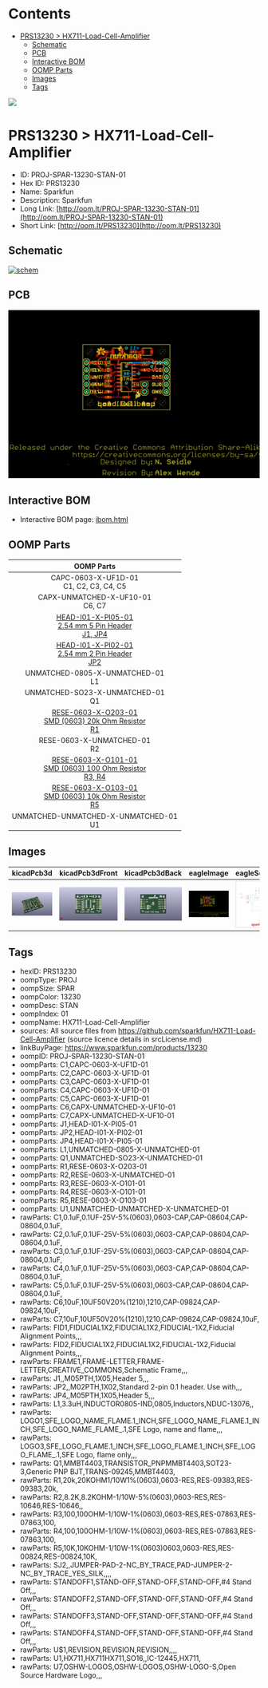 



Contents
========

* [PRS13230 > HX711-Load-Cell-Amplifier](#prs13230--hx711-load-cell-amplifier)
	* [Schematic](#schematic)
	* [PCB](#pcb)
	* [Interactive BOM](#interactive-bom)
	* [OOMP Parts](#oomp-parts)
	* [Images](#images)
	* [Tags](#tags)
  
![][im]
# PRS13230 > HX711-Load-Cell-Amplifier

- ID: PROJ-SPAR-13230-STAN-01
- Hex ID: PRS13230
- Name: Sparkfun
- Description: Sparkfun
- Long Link: [http://oom.lt/PROJ-SPAR-13230-STAN-01](http://oom.lt/PROJ-SPAR-13230-STAN-01)
- Short Link: [http://oom.lt/PRS13230](http://oom.lt/PRS13230)

## Schematic
  
[![schem](eagleSchemImage.png)](eagleSchemImage.png)
## PCB
  
[![pcb](eagleImage.png)](eagleImage.png)
## Interactive BOM

- Interactive BOM page: [ibom.html](https://htmlpreview.github.io/?https://github.com/oomlout/oomlout_OOMP_projects/blob/main/PROJ-SPAR-13230-STAN-01/kicad/bom/ibom.html)

## OOMP Parts
  

|OOMP Parts|
| :---: |
|CAPC-0603-X-UF1D-01<BR>C1, C2, C3, C4, C5|
|CAPX-UNMATCHED-X-UF10-01<BR>C6, C7|
|[HEAD-I01-X-PI05-01<br> 2.54 mm 5 Pin Header<br> J1, JP4](https://github.com/oomlout/oomlout_OOMP_parts/tree/main/HEAD-I01-X-PI05-01/)|
|[HEAD-I01-X-PI02-01<br> 2.54 mm 2 Pin Header<br> JP2](https://github.com/oomlout/oomlout_OOMP_parts/tree/main/HEAD-I01-X-PI02-01/)|
|UNMATCHED-0805-X-UNMATCHED-01<BR>L1|
|UNMATCHED-SO23-X-UNMATCHED-01<BR>Q1|
|[RESE-0603-X-O203-01<br> SMD (0603) 20k Ohm Resistor<br> R1](https://github.com/oomlout/oomlout_OOMP_parts/tree/main/RESE-0603-X-O203-01/)|
|RESE-0603-X-UNMATCHED-01<BR>R2|
|[RESE-0603-X-O101-01<br> SMD (0603) 100 Ohm Resistor<br> R3, R4](https://github.com/oomlout/oomlout_OOMP_parts/tree/main/RESE-0603-X-O101-01/)|
|[RESE-0603-X-O103-01<br> SMD (0603) 10k Ohm Resistor<br> R5](https://github.com/oomlout/oomlout_OOMP_parts/tree/main/RESE-0603-X-O103-01/)|
|UNMATCHED-UNMATCHED-X-UNMATCHED-01<BR>U1|

## Images
  
  

|kicadPcb3d|kicadPcb3dFront|kicadPcb3dBack|eagleImage|eagleSchemImage|
| :---: | :---: | :---: | :---: | :---: |
|[![kicadPcb3d](kicadPcb3d_140.png)](kicadPcb3d.png)|[![kicadPcb3dFront](kicadPcb3dFront_140.png)](kicadPcb3dFront.png)|[![kicadPcb3dBack](kicadPcb3dBack_140.png)](kicadPcb3dBack.png)|[![eagleImage](eagleImage_140.png)](eagleImage.png)|[![eagleSchemImage](eagleSchemImage_140.png)](eagleSchemImage.png)|

## Tags

- hexID: PRS13230
- oompType: PROJ
- oompSize: SPAR
- oompColor: 13230
- oompDesc: STAN
- oompIndex: 01
- oompName: HX711-Load-Cell-Amplifier
- sources: All source files from https://github.com/sparkfun/HX711-Load-Cell-Amplifier (source licence details in srcLicense.md)
- linkBuyPage: https://www.sparkfun.com/products/13230
- oompID: PROJ-SPAR-13230-STAN-01
- oompParts: C1,CAPC-0603-X-UF1D-01
- oompParts: C2,CAPC-0603-X-UF1D-01
- oompParts: C3,CAPC-0603-X-UF1D-01
- oompParts: C4,CAPC-0603-X-UF1D-01
- oompParts: C5,CAPC-0603-X-UF1D-01
- oompParts: C6,CAPX-UNMATCHED-X-UF10-01
- oompParts: C7,CAPX-UNMATCHED-X-UF10-01
- oompParts: J1,HEAD-I01-X-PI05-01
- oompParts: JP2,HEAD-I01-X-PI02-01
- oompParts: JP4,HEAD-I01-X-PI05-01
- oompParts: L1,UNMATCHED-0805-X-UNMATCHED-01
- oompParts: Q1,UNMATCHED-SO23-X-UNMATCHED-01
- oompParts: R1,RESE-0603-X-O203-01
- oompParts: R2,RESE-0603-X-UNMATCHED-01
- oompParts: R3,RESE-0603-X-O101-01
- oompParts: R4,RESE-0603-X-O101-01
- oompParts: R5,RESE-0603-X-O103-01
- oompParts: U1,UNMATCHED-UNMATCHED-X-UNMATCHED-01
- rawParts: C1,0.1uF,0.1UF-25V-5%(0603),0603-CAP,CAP-08604,CAP-08604,0.1uF,
- rawParts: C2,0.1uF,0.1UF-25V-5%(0603),0603-CAP,CAP-08604,CAP-08604,0.1uF,
- rawParts: C3,0.1uF,0.1UF-25V-5%(0603),0603-CAP,CAP-08604,CAP-08604,0.1uF,
- rawParts: C4,0.1uF,0.1UF-25V-5%(0603),0603-CAP,CAP-08604,CAP-08604,0.1uF,
- rawParts: C5,0.1uF,0.1UF-25V-5%(0603),0603-CAP,CAP-08604,CAP-08604,0.1uF,
- rawParts: C6,10uF,10UF50V20%(1210),1210,CAP-09824,CAP-09824,10uF,
- rawParts: C7,10uF,10UF50V20%(1210),1210,CAP-09824,CAP-09824,10uF,
- rawParts: FID1,FIDUCIAL1X2,FIDUCIAL1X2,FIDUCIAL-1X2,Fiducial Alignment Points,,,
- rawParts: FID2,FIDUCIAL1X2,FIDUCIAL1X2,FIDUCIAL-1X2,Fiducial Alignment Points,,,
- rawParts: FRAME1,FRAME-LETTER,FRAME-LETTER,CREATIVE_COMMONS,Schematic Frame,,,
- rawParts: J1,,M05PTH,1X05,Header 5,,,
- rawParts: JP2,,M02PTH,1X02,Standard 2-pin 0.1 header. Use with,,,
- rawParts: JP4,,M05PTH,1X05,Header 5,,,
- rawParts: L1,3.3uH,INDUCTOR0805-IND,0805,Inductors,NDUC-13076,,
- rawParts: LOGO1,SFE_LOGO_NAME_FLAME.1_INCH,SFE_LOGO_NAME_FLAME.1_INCH,SFE_LOGO_NAME_FLAME_.1,SFE Logo, name and flame,,,
- rawParts: LOGO3,SFE_LOGO_FLAME.1_INCH,SFE_LOGO_FLAME.1_INCH,SFE_LOGO_FLAME_.1,SFE Logo, flame only,,,
- rawParts: Q1,MMBT4403,TRANSISTOR_PNPMMBT4403,SOT23-3,Generic PNP BJT,TRANS-09245,MMBT4403,
- rawParts: R1,20k,20KOHM1/10W1%(0603),0603-RES,RES-09383,RES-09383,20k,
- rawParts: R2,8.2K,8.2KOHM-1/10W-5%(0603),0603-RES,RES-10646,RES-10646,,
- rawParts: R3,100,100OHM-1/10W-1%(0603),0603-RES,RES-07863,RES-07863,100,
- rawParts: R4,100,100OHM-1/10W-1%(0603),0603-RES,RES-07863,RES-07863,100,
- rawParts: R5,10K,10KOHM-1/10W-1%(0603)0603,0603-RES,RES-00824,RES-00824,10K,
- rawParts: SJ2,,JUMPER-PAD-2-NC_BY_TRACE,PAD-JUMPER-2-NC_BY_TRACE_YES_SILK,,,,
- rawParts: STANDOFF1,STAND-OFF,STAND-OFF,STAND-OFF,#4 Stand Off,,,
- rawParts: STANDOFF2,STAND-OFF,STAND-OFF,STAND-OFF,#4 Stand Off,,,
- rawParts: STANDOFF3,STAND-OFF,STAND-OFF,STAND-OFF,#4 Stand Off,,,
- rawParts: STANDOFF4,STAND-OFF,STAND-OFF,STAND-OFF,#4 Stand Off,,,
- rawParts: U$1,REVISION,REVISION,REVISION,,,,
- rawParts: U1,HX711,HX711HX711,SO16,,IC-12445,HX711,
- rawParts: U7,OSHW-LOGOS,OSHW-LOGOS,OSHW-LOGO-S,Open Source Hardware Logo,,,



[im]: kicadPcb3d_450.png
